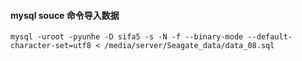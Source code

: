 #### mysql souce 命令导入数据

```shell
mysql -uroot -pyunhe -D sifa5 -s -N -f --binary-mode --default-character-set=utf8 < /media/server/Seagate_data/data_08.sql
```
